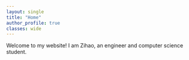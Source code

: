 ```yaml
---
layout: single
title: "Home"
author_profile: true
classes: wide
---
```


Welcome to my website! I am Zihao, an engineer and computer science student.